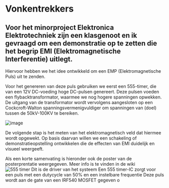 # Vonkentrekkers

## Voor het minorproject Elektronica Elektrotechniek zijn een klasgenoot en ik gevraagd om een demonstratie op te zetten die het begrip EMI (Elektromagnetische Interferentie) uitlegt.

Hiervoor hebben we het idee ontwikkeld om een EMP (Elektromagnetische Puls) uit te zenden.

Voor het genereren van deze puls gebruiken we eerst een 555-timer, die van een 12V DC-voeding hoge DC-pulsen genereert. Deze pulsen voeden een flybacktransformator, waarmee we nog hogere spanningen opwekken. De uitgang van de transformator wordt vervolgens aangesloten op een Cockcroft-Walton spanningsvermenigvuldiger om spanningen van (doel) tussen de 50kV-100KV te bereiken. 

![image](https://github.com/user-attachments/assets/6d2db3f4-8452-4dba-929e-3a1d3e05d80f)

De volgende stap is het meten van het elektromagnetisch veld dat hiermee wordt opgewekt. Op basis daarvan willen we een schakeling of demonstratieopstelling ontwikkelen die de effecten van EMI duidelijk en visueel weergeeft.

Als een korte samenvating is hieronder ook de poster van de posterprentatie weergegeven. Meer info is te vinden in de wiki
![555 timer Dit is de driver van het systeem  Een 555 timer-IC zorgt voor een puls met een dutycycle van 50% en een instelbare frequentie  Deze puls wordt aan de gate van een IRF540 MOSFET gegeven o](https://github.com/user-attachments/assets/a685edf1-da0a-4df5-8972-11aaeba46910)
